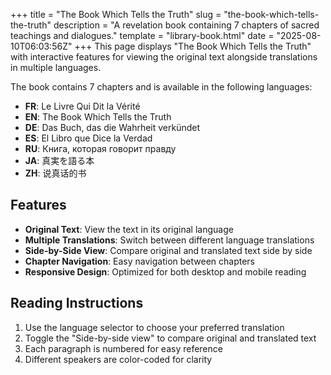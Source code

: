 +++
title = "The Book Which Tells the Truth"
slug = "the-book-which-tells-the-truth"
description = "A revelation book containing 7 chapters of sacred teachings and dialogues."
template = "library-book.html"
date = "2025-08-10T06:03:56Z"
+++
This page displays "The Book Which Tells the Truth" with interactive features for viewing the original text alongside translations in multiple languages.

The book contains 7 chapters and is available in the following languages:
- **FR**: Le Livre Qui Dit la Vérité
- **EN**: The Book Which Tells the Truth
- **DE**: Das Buch, das die Wahrheit verkündet
- **ES**: El Libro que Dice la Verdad
- **RU**: Книга, которая говорит правду
- **JA**: 真実を語る本
- **ZH**: 说真话的书

## Features

- **Original Text**: View the text in its original language
- **Multiple Translations**: Switch between different language translations
- **Side-by-Side View**: Compare original and translated text side by side
- **Chapter Navigation**: Easy navigation between chapters
- **Responsive Design**: Optimized for both desktop and mobile reading

## Reading Instructions

1. Use the language selector to choose your preferred translation
2. Toggle the "Side-by-side view" to compare original and translated text
3. Each paragraph is numbered for easy reference
4. Different speakers are color-coded for clarity
